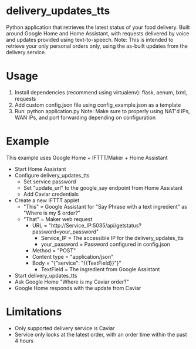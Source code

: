 # delivery_updates_tts
Python application that retrieves the latest status of your food delivery.
Built around Google Home and Home Assistant, with requests delivered by voice and updates provided using text-to-speech.
Note: This is intended to retrieve your only personal orders only, using the as-built updates from the delivery service.

# Usage
1. Install dependencies (recommend using virtualenv): flask, aenum, lxml, requests
2. Add custom config.json file using config_example.json as a template
3. Run: python application.py
Note: Make sure to properly using NAT'd IPs, WAN IPs, and port forwarding depending on configuration

# Example
This example uses Google Home + IFTTT/Maker + Home Assistant
* Start Home Assistant
* Configure delivery_updates_tts
  * Set service password
  * Set "update_url" to the google_say endpoint from Home Assistant
  * Add Caviar credentials
* Create a new IFTTT applet
  * "This" = Google Assistant for "Say Phrase with a text ingredient" as "Where is my $ order?"
  * "That" = Maker web request
    * URL = "http://Service_IP:5035/api/getstatus?password=your_password"
      * Service_IP = The accessible IP for the delivery_updates_tts 
      * your_password = Password configured in config.json
    * Method = "POST"
    * Content type = "application/json"
    * Body = "{"service": "{{TextField}}"}"
      * TextField = The ingredient from Google Assistant
* Start delivery_updates_tts
* Ask Google Home "Where is my Caviar order?"
* Google Home responds with the update from Caviar

# Limitations
* Only supported delivery service is Caviar
* Service only looks at the latest order, with an order time within the past 4 hours
